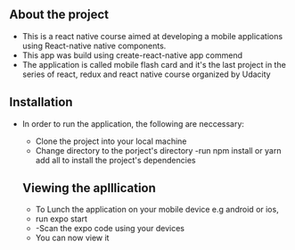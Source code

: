 ## About the project
- This is a react native course aimed at developing a mobile applications using React-native native components. 
- This app was build using create-react-native app commend
- The application is called mobile flash card and it's the last project in the series of react, redux and react native course organized by Udacity

## Installation 
- In order to run the application, the following  are neccessary:
    - Clone the project into your local machine
    - Change directory to the porject's directory 
    -run npm install or yarn add all to install the project's dependencies


    ## Viewing the aplllication
    - To Lunch the application on your mobile device e.g android or ios,
    - run expo start
    - -Scan the expo code using your devices
    - You can now view it